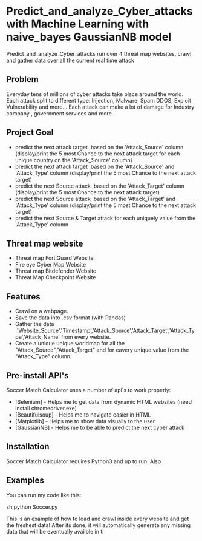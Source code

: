 # Predict_and_analyze_Cyber_attacks with Machine Learning with naive_bayes GaussianNB model
Predict_and_analyze_Cyber_attacks run over  4 threat map websites, crawl and gather data over all the current real time attack


## Problem
Everyday tens of millions of cyber attacks take place around the world.
Each attack split to different type: Injection, Malware, Spam DDOS, Exploit Vulnerability and more…
Each attack can make a lot of damage for Industry company , government services and more…

## Project Goal 
- predict the next attack target ,based on the 'Attack_Source' column (display/print the 5 most Chance to the next attack target for each unique country on the    'Attack_Source' column)
- predict the next attack target ,based on the 'Attack_Source' and 'Attack_Type' column (display/print the 5 most Chance to the next attack target)
- predict the next Source attack ,based on the 'Attack_Target' column (display/print the 5 most Chance to the next attack target)
- predict the next Source attack ,based on the 'Attack_Target' and 'Attack_Type' column (display/print the 5 most Chance to the next attack target)
- predict the next Source & Target attack for each uniquely value from the 'Attack_Type' column

## Threat map website 

- Threat map FortiGuard Website
- Fire eye Cyber Map Website
- Threat map Bitdefender Website 
- Threat Map Checkpoint Website 

## Features

- Crawl on a webpage.
- Save the data into .csv format (with Pandas)
- Gather the data :'Website_Source','Timestamp','Attack_Source','Attack_Target','Attack_Type','Attack_Name' from every website.
- Create a unique unique worldmap for all the "Attack_Source","Attack_Target" and for eavery unique value from the "Attack_Type" column.

## Pre-install API's

Soccer Match Calculator uses a number of api's to work properly:
- [Selenium]      - Helps me to get data from dynamic HTML websites (need install chromedriver.exe)
- [Beautifulsoup] - Helps me to navigate easier in HTML  
- [Matplotlib]    - Helps me to show data visually to the user
- [GaussianNB]    - Helps me to be able to predict the next cyber attack


## Installation

Soccer Match Calculator requires Python3 and up to run.
Also 

## Examples 

You can run my code like this:

sh
python Soccer.py 


This is an example of how to load and crawl inside every website and get the freshest data!
After its done, it will automatically generate any missing data that will be eventually availble in ti
